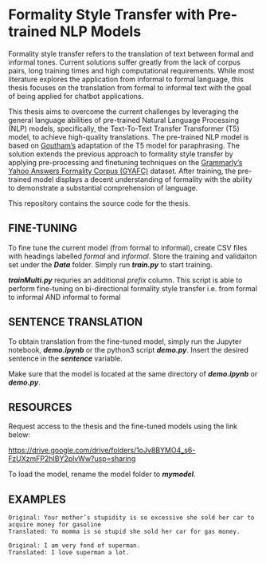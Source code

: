 # Formality Style Transfer with Pre-trained NLP Models

Formality style transfer refers to the translation of text between formal and informal tones. Current solutions suffer greatly from the lack of corpus pairs, long training times and high computational requirements. While most literature explores the application from informal to formal language, this thesis focuses on the translation from formal to informal text with the goal of being applied for chatbot applications.

This thesis aims to overcome the current challenges by leveraging the general language abilities of pre-trained Natural Language Processing (NLP) models, specifically, the
Text-To-Text Transfer Transformer (T5) model, to achieve high-quality translations. The pre-trained NLP model is based on <a href="https://github.com/ramsrigouthamg/Paraphrase-any-question-with-T5-Text-To-Text-Transfer-Transformer-">Goutham’s</a> adaptation of the T5 model for paraphrasing. The solution extends the previous approach to formality style transfer by applying pre-processing and finetuning techniques on the <a href="https://github.com/raosudha89/GYAFC-corpus">Grammarly’s Yahoo Answers Formality Corpus (GYAFC)</a> dataset. After training, the pre-trained model displays a decent understanding of formality with the ability to demonstrate a substantial comprehension of language.

This repository contains the source code for the thesis. 

FINE-TUNING
------------

To fine tune the current model (from formal to informal), create CSV files with headings labelled *formal* and *informal*. Store the training and validaiton set under the ***Data*** folder. Simply run ***train.py*** to start training. 

***trainMulti.py***  requries an additional *prefix* column. This script is able to perform fine-tuning on bi-directional formality style transfer i.e. from formal to informal AND informal to formal 

SENTENCE TRANSLATION
------------

To obtain translation from the fine-tuned model, simply run the Jupyter notebook, ***demo.ipynb*** or the python3 script ***demo.py***. Insert the desired sentence in the ***sentence*** variable.

Make sure that the model is located at the same directory of ***demo.ipynb*** or ***demo.py***.  

RESOURCES
------------

Request access to the thesis and the fine-tuned models using the link below: 

https://drive.google.com/drive/folders/1oJv8BYMO4_s6-FzUXzmFP2hIBY2plvWw?usp=sharing

To load the model, rename the model folder to ***mymodel***. 

EXAMPLES
------------

```
Original: Your mother’s stupidity is so excessive she sold her car to acquire money for gasoline
Translated: Yo momma is so stupid she sold her car for gas money.

Original: I am very fond of superman.
Translated: I love superman a lot.
```

